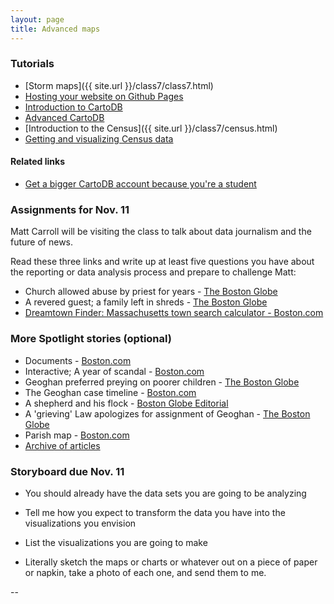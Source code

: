 ```yaml
---
layout: page
title: Advanced maps
---
```


### Tutorials

* [Storm maps]({{ site.url }}/class7/class7.html)
* [Hosting your website on Github Pages](http://andrewbtran.github.io/JRN-418/class6/ghpages/)
* [Introduction to CartoDB](http://andrewbtran.github.io/JRN-418/class11/cartodb/)
* [Advanced CartoDB](http://andrewbtran.github.io/JRN-418/class11/cartodb_2/)
* [Introduction to the Census]({{ site.url }}/class7/census.html)
* [Getting and visualizing Census data](https://docs.google.com/presentation/d/15n8F0SN89Vw5HI9lryf4X_xX8dOTBRnI2c2LmAmVAyE/edit?usp=sharing)

#### Related links

* [Get a bigger CartoDB account because you're a student](https://cartodb.com/industries/non-profits/)

### Assignments for Nov. 11

Matt Carroll will be visiting the class to talk about data journalism and the future of news.

Read these three links and write up at least five questions you have about the reporting or data analysis process and prepare to challenge Matt:

* Church allowed abuse by priest for years - [The Boston Globe](http://www.bostonglobe.com/news/special-reports/2002/01/06/church-allowed-abuse-priest-for-years/cSHfGkTIrAT25qKGvBuDNM/story.html)
* A revered guest; a family left in shreds - [The Boston Globe](http://www.bostonglobe.com/news/special-reports/2002/01/06/revered-guest-family-left-shreds/aLeMSWibvkbQqVqqMBg9MM/story.html)
* [Dreamtown Finder: Massachusetts town search calculator - Boston.com](http://www.boston.com/yourtown/specials/massachusetts_town_search_calculator/)

### More Spotlight stories (optional)

* Documents - [Boston.com](http://www.boston.com/globe/spotlight/abuse/documents/)
* Interactive; A year of scandal - [Boston.com](http://www.boston.com/globe/spotlight/abuse/overview/)
* Geoghan preferred preying on poorer children - [The Boston Globe](http://www.bostonglobe.com/news/special-reports/2002/01/07/geoghan-preferred-preying-poorer-children/69DE1kOuETjphwmIBcgzCM/story.html)
* The Geoghan case timeline - [Boston.com](http://www.boston.com/globe/spotlight/abuse/stories/010702_history.htm)
* A shepherd and his flock - [Boston Globe Editorial](http://www.boston.com/globe/spotlight/abuse/stories/010902_editorial.htm)
* A 'grieving' Law apologizes for assignment of Geoghan - [The Boston Globe](http://www.boston.com/globe/spotlight/abuse/stories/011002_law.htm)
* Parish map - [Boston.com](http://www.boston.com/globe/spotlight/abuse/map/)
* [Archive of articles](http://www.boston.com/globe/spotlight/abuse/chronological.htm)


### Storyboard due Nov. 11

* You should already have the data sets you are going to be analyzing

* Tell me how you expect to transform the data you have into the visualizations you envision

* List the visualizations you are going to make

* Literally sketch the maps or charts or whatever out on a piece of paper or napkin, take a photo of each one, and send them to me.


--
